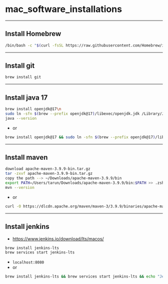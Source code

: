 # mac_software_installations
---
## Install Homebrew
```bash
/bin/bash -c "$(curl -fsSL https://raw.githubusercontent.com/Homebrew/install/HEAD/install.sh)" && echo 'eval "$(/opt/homebrew/bin/brew shellenv)"' >> ~/.zprofile && eval "$(/opt/homebrew/bin/brew shellenv)"
```
---
## Install git
```bash
brew install git
```
---
## Install java 17
```bash
brew install openjdk@17\n
sudo ln -sfn $(brew --prefix openjdk@17)/libexec/openjdk.jdk /Library/Java/JavaVirtualMachines/openjdk-17.jdk\necho 'export PATH="/usr/local/opt/openjdk@17/bin:$PATH"' >> ~/.zprofile\necho 'export JAVA_HOME="$(/usr/libexec/java_home -v 17)"' >> ~/.zprofile\nsource ~/.zprofile\n
java --version
```
- or
```bash
brew install openjdk@17 && sudo ln -sfn $(brew --prefix openjdk@17)/libexec/openjdk.jdk /Library/Java/JavaVirtualMachines/openjdk-17.jdk && echo 'export PATH="/usr/local/opt/openjdk@17/bin:$PATH"' >> ~/.zprofile && echo 'export JAVA_HOME="$(/usr/libexec/java_home -v 17)"' >> ~/.zprofile && source ~/.zprofile && java --version
```
---
## Install maven
```bash
download apache-maven-3.9.9-bin.tar.gz
tar -zxvf apache-maven-3.9.9-bin.tar.gz
copy the path --> ~/Downloads/apache-maven-3.9.9/bin
export PATH=/Users/tarun/Downloads/apache-maven-3.9.9/bin:$PATH >> .zshrc
mvn --version
```
- or
```bash
curl -O https://dlcdn.apache.org/maven/maven-3/3.9.9/binaries/apache-maven-3.9.9-bin.tar.gz && tar -zxvf apache-maven-3.9.9-bin.tar.gz -C ~/Downloads && echo 'export PATH=~/Downloads/apache-maven-3.9.9/bin:$PATH' >> ~/.zshrc && source ~/.zshrc && mvn --version
```
---
## Install jenkins
- https://www.jenkins.io/download/lts/macos/
```bash
brew install jenkins-lts
brew services start jenkins-lts
```
- `localhost:8080`
- or
```bash
brew install jenkins-lts && brew services start jenkins-lts && echo "Jenkins is running on http://localhost:8080"
```